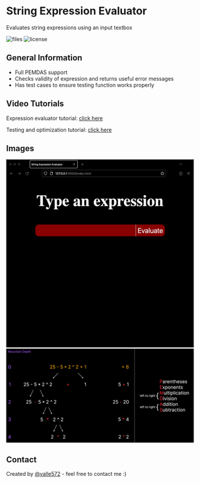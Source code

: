 # String Expression Evaluator
 Evaluates string expressions using an input textbox
 
![files](https://img.shields.io/github/directory-file-count/valle572/string-expression-evaluator) ![license](https://img.shields.io/github/license/valle572/string-expression-evaluator) 

## General Information
- Full PEMDAS support
- Checks validity of expression and returns useful error messages
- Has test cases to ensure testing function works properly

## Video Tutorials
Expression evaluator tutorial: [click here](https://www.youtube.com/watch?v=pNXY8alQqCs)

Testing and optimization tutorial: [click here](https://www.youtube.com/watch?v=ViiG5ZZIccQ)

## Images
![preview](./img/preview.png)
![Basic functionality](./img/basic-functionality.png)
## Contact
Created by [@valle572](https://itsvalle.com) - feel free to contact me :)
